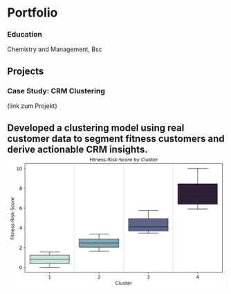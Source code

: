 # Portfolio
### Education
Chemistry and Management, Bsc
  
## Projects
### Case Study: CRM Clustering
(link zum Projekt)

Developed a clustering model using real customer data to segment
fitness customers and derive actionable CRM insights.
![Mein Bild](assets/img/FRS_boxplot.png)
---

